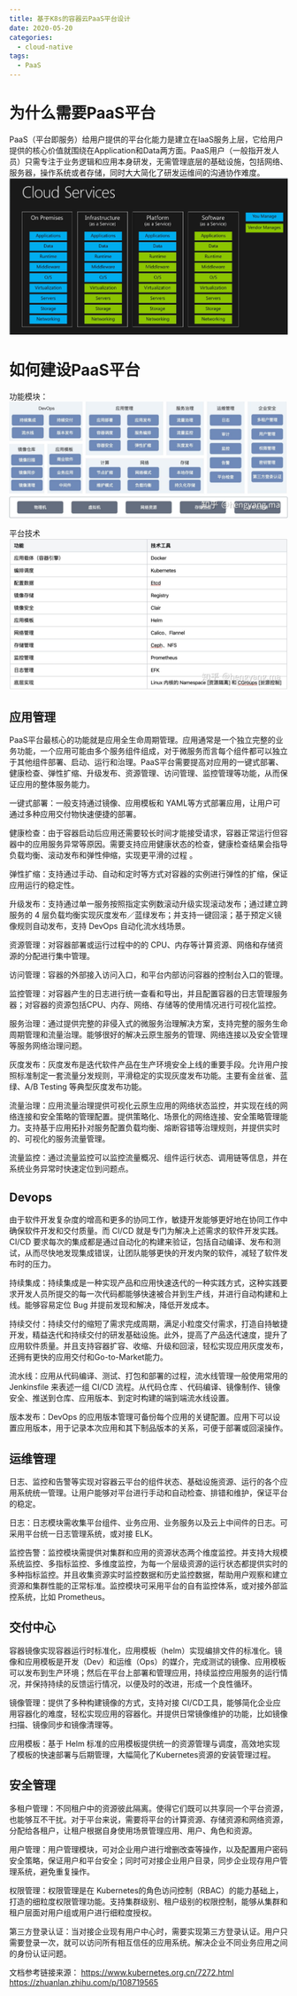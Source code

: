 ```yaml
---
title: 基于K8s的容器云PaaS平台设计
date: 2020-05-20
categories:
  - cloud-native
tags:
  - PaaS
---
```

# 为什么需要PaaS平台

PaaS（平台即服务）给用户提供的平台化能力是建立在IaaS服务上层，它给用户提供的核心价值就围绕在Application和Data两方面。PaaS用户（一般指开发人员）只需专注于业务逻辑和应用本身研发，无需管理底层的基础设施，包括网络、服务器，操作系统或者存储，同时大大简化了研发运维间的沟通协作难度。
![示例1.png](https://github.com/liaoxiaobo/liaoxiaobo.github.io/blob/blog/source/image/paas/paas1.jpg?raw=true)

# 如何建设PaaS平台

功能模块：
![示例1.png](https://github.com/liaoxiaobo/liaoxiaobo.github.io/blob/blog/source/image/paas/paas3.jpg?raw=true)

平台技术
![示例1.png](https://github.com/liaoxiaobo/liaoxiaobo.github.io/blob/blog/source/image/paas/paas4.jpg?raw=true)

## 应用管理

PaaS平台最核心的功能就是应用全生命周期管理。应用通常是一个独立完整的业务功能，一个应用可能由多个服务组件组成，对于微服务而言每个组件都可以独立于其他组件部署、启动、运行和治理。PaaS平台需要提高对应用的一键式部署、健康检查、弹性扩缩、升级发布、资源管理、访问管理、监控管理等功能，从而保证应用的整体服务能力。

一键式部署：一般支持通过镜像、应用模板和 YAML等方式部署应用，让用户可通过多种应用交付物快速便捷的部署。

健康检查：由于容器启动后应用还需要较长时间才能接受请求，容器正常运行但容器中的应用服务异常等原因。需要支持应用健康状态的检查，健康检查结果会指导负载均衡、滚动发布和弹性伸缩，实现更平滑的过程 。

弹性扩缩：支持通过手动、自动和定时等方式对容器的实例进行弹性的扩缩，保证应用运行的稳定性。

升级发布：支持通过单一服务按照指定实例数滚动升级实现滚动发布；通过建立跨服务的 4 层负载均衡实现灰度发布／蓝绿发布；并支持一键回滚；基于预定义镜像规则自动发布，支持 DevOps 自动化流水线场景。

资源管理：对容器部署或运行过程中的的 CPU、内存等计算资源、网络和存储资源的分配进行集中管理。

访问管理：容器的外部接入访问入口，和平台内部访问容器的控制台入口的管理。

监控管理：对容器产生的日志进行统一查看和导出，并且配置容器的日志管理服务器；对容器的资源包括CPU、内存、网络、存储等的使用情况进行可视化监控。

服务治理：通过提供完整的非侵入式的微服务治理解决方案，支持完整的服务生命周期管理和流量治理。能够很好的解决云原生服务的管理、网络连接以及安全管理等服务网络治理问题。

灰度发布：灰度发布是迭代软件产品在生产环境安全上线的重要手段。允许用户按照标准制定一套流量分发规则，平滑稳定的实现灰度发布功能。主要有金丝雀、蓝绿、A/B Testing 等典型灰度发布功能。

流量治理：应用流量治理提供可视化云原生应用的网络状态监控，并实现在线的网络连接和安全策略的管理配置。提供策略化、场景化的网络连接、安全策略管理能力。支持基于应用拓扑对服务配置负载均衡、熔断容错等治理规则，并提供实时的、可视化的服务流量管理。

流量监控：通过流量监控可以监控流量概况、组件运行状态、调用链等信息，并在系统业务异常时快速定位到问题点。

## Devops

由于软件开发复杂度的增高和更多的协同工作，敏捷开发能够更好地在协同工作中确保软件开发和交付质量。而 CI/CD 就是专门为解决上述需求的软件开发实践。CI/CD 要求每次的集成都是通过自动化的构建来验证，包括自动编译、发布和测试，从而尽快地发现集成错误，让团队能够更快的开发内聚的软件，减轻了软件发布时的压力。

持续集成：持续集成是一种实现产品和应用快速迭代的一种实践方式，这种实践要求开发人员所提交的每一次代码都能够快速被合并到生产线，并进行自动构建和上线。能够容易定位 Bug 并提前发现和解决，降低开发成本。

持续交付：持续交付的缩短了需求完成周期，满足小粒度交付需求，打造自持敏捷开发，精益迭代和持续交付的研发基础设施。此外，提高了产品迭代速度，提升了应用软件质量。并且支持容器扩容、收缩、升级和回滚，轻松实现应用灰度发布，还拥有更快的应用交付和Go-to-Market能力。

流水线：应用从代码编译、测试、打包和部署的过程，流水线管理一般使用常用的 Jenkinsfile 来表述一组 CI/CD 流程。从代码仓库 、代码编译、镜像制作、镜像安全、推送到仓库、应用版本、到定时构建的端到端流水线设置。

版本发布：DevOps 的应用版本管理可备份每个应用的关键配置。应用下可以设置应用版本，用于记录本次应用和其下制品版本的关系，可便于部署或回滚操作。

## 运维管理

日志、监控和告警等实现对容器云平台的组件状态、基础设施资源、运行的各个应用系统统一管理。让用户能够对平台进行手动和自动检查、排错和维护，保证平台的稳定。

日志：日志模块需收集平台组件、业务应用、业务服务以及云上中间件的日志。可采用平台统一日志管理系统，或对接 ELK。

监控告警：监控模块需提供对集群和应用的资源状态两个维度监控。并支持大规模系统监控、多指标监控、多维度监控，为每一个层级资源的运行状态都提供实时的多种指标监控。并且收集资源实时监控数据和历史监控数据，帮助用户观察和建立资源和集群性能的正常标准。监控模块可采用平台的自有监控体系，或对接外部监控系统，比如 Prometheus。

## 交付中心

容器镜像实现容器运行时标准化，应用模板（helm）实现编排文件的标准化。镜像和应用模板是开发（Dev）和运维（Ops）的媒介，完成测试的镜像、应用模板可以发布到生产环境；然后在平台上部署和管理应用，持续监控应用服务的运行情况，并保持持续的反馈运行情况，以便及时的改进，形成一个良性循环。

镜像管理：提供了多种构建镜像的方式，支持对接 CI/CD工具，能够简化企业应用容器化的难度，轻松实现应用的容器化。并提供日常镜像维护的功能，比如镜像扫描、镜像同步和镜像清理等。

应用模板：基于 Helm 标准的应用模板提供统一的资源管理与调度，高效地实现了模板的快速部署与后期管理，大幅简化了Kubernetes资源的安装管理过程。

## 安全管理

多租户管理：不同租户中的资源彼此隔离。使得它们既可以共享同一个平台资源，也能够互不干扰。对于平台来说，需要将平台的计算资源、存储资源和网络资源，分配给各租户，让租户根据自身使用场景管理应用、用户、角色和资源。

用户管理：用户管理模块，可对企业用户进行增删改查等操作，以及配置用户密码安全策略，保证用户和平台安全；同时可对接企业用户目录，同步企业现存用户管理系统，避免重复操作。

权限管理：权限管理是在 Kubernetes的角色访问控制（RBAC）的能力基础上，打造的细粒度权限管理功能。支持集群级别、租户级别的权限控制，能够从集群和租户层面对用户组或用户进行细粒度授权。

第三方登录认证：当对接企业现有用户中心时，需要实现第三方登录认证。用户只需要登录一次，就可以访问所有相互信任的应用系统。解决企业不同业务应用之间的身份认证问题。

文档参考链接来源：
https://www.kubernetes.org.cn/7272.html
https://zhuanlan.zhihu.com/p/108719565
